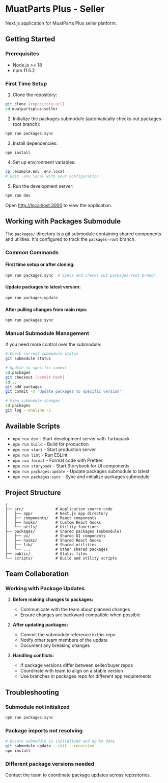 # MuatParts Plus - Seller

Next.js application for MuatParts Plus seller platform.

## Getting Started

### Prerequisites

- Node.js >= 18
- npm 11.5.2

### First Time Setup

1. Clone the repository:

```bash
git clone [repository-url]
cd muatpartsplus-seller
```

2. Initialize the packages submodule (automatically checks out packages-root branch):

```bash
npm run packages:sync
```

3. Install dependencies:

```bash
npm install
```

4. Set up environment variables:

```bash
cp .example.env .env.local
# Edit .env.local with your configuration
```

5. Run the development server:

```bash
npm run dev
```

Open [http://localhost:3000](http://localhost:3000) to view the application.

## Working with Packages Submodule

The `packages/` directory is a git submodule containing shared components and utilities. It's configured to track the `packages-root` branch.

### Common Commands

#### First time setup or after cloning:

```bash
npm run packages:sync  # Syncs and checks out packages-root branch
```

#### Update packages to latest version:

```bash
npm run packages:update
```

#### After pulling changes from main repo:

```bash
npm run packages:sync
```

### Manual Submodule Management

If you need more control over the submodule:

```bash
# Check current submodule status
git submodule status

# Update to specific commit
cd packages
git checkout [commit-hash]
cd ..
git add packages
git commit -m "Update packages to specific version"

# View submodule changes
cd packages
git log --oneline -5
```

## Available Scripts

- `npm run dev` - Start development server with Turbopack
- `npm run build` - Build for production
- `npm run start` - Start production server
- `npm run lint` - Run ESLint
- `npm run format` - Format code with Prettier
- `npm run storybook` - Start Storybook for UI components
- `npm run packages:update` - Update packages submodule to latest
- `npm run packages:sync` - Sync and initialize packages submodule

## Project Structure

```
/
├── src/              # Application source code
│   ├── app/          # Next.js app directory
│   ├── components/   # React components
│   ├── hooks/        # Custom React hooks
│   └── utils/        # Utility functions
├── packages/         # Shared packages (submodule)
│   ├── ui/           # Shared UI components
│   ├── hooks/        # Shared React hooks
│   ├── lib/          # Shared utilities
│   └── ...           # Other shared packages
├── public/           # Static files
└── scripts/          # Build and utility scripts
```

## Team Collaboration

### Working with Package Updates

1. **Before making changes to packages:**
   - Communicate with the team about planned changes
   - Ensure changes are backward compatible when possible

2. **After updating packages:**
   - Commit the submodule reference in this repo
   - Notify other team members of the update
   - Document any breaking changes

3. **Handling conflicts:**
   - If package versions differ between seller/buyer repos
   - Coordinate with team to align on a stable version
   - Use branches in packages repo for different app requirements

## Troubleshooting

### Submodule not initialized

```bash
npm run packages:sync
```

### Package imports not resolving

```bash
# Ensure submodule is initialized and up to date
git submodule update --init --recursive
npm install
```

### Different package versions needed

Contact the team to coordinate package updates across repositories.

